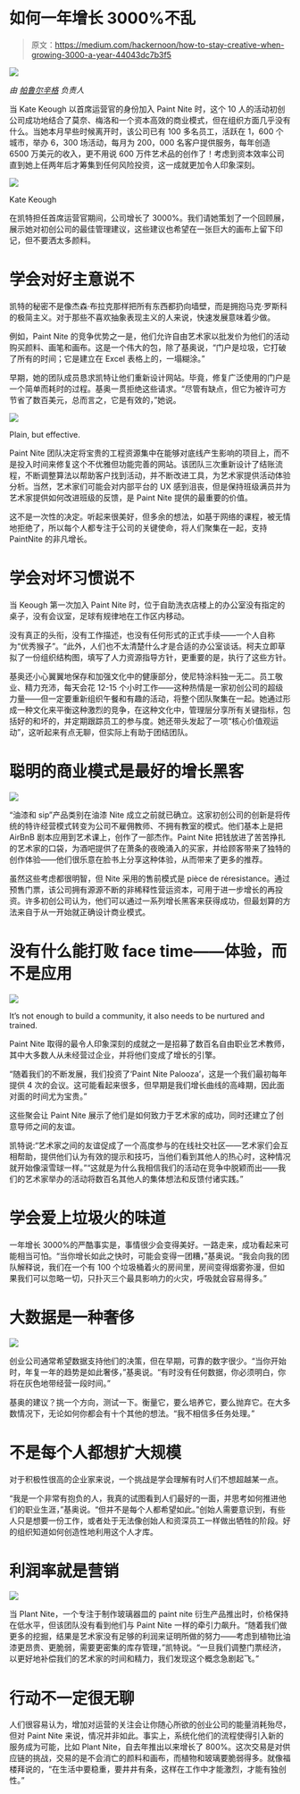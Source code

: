 # 如何一年增长 3000%不乱

> 原文：<https://medium.com/hackernoon/how-to-stay-creative-when-growing-3000-a-year-44043dc7b3f5>

![](img/269827753c3a2041aba66fa10ed7ead2.png)

*由* [*帕鲁尔辛格*](https://twitter.com/parulia) *负责人*

当 Kate Keough 以首席运营官的身份加入 Paint Nite 时，这个 10 人的活动初创公司成功地结合了莫奈、梅洛和一个资本高效的商业模式，但在组织方面几乎没有什么。当她本月早些时候离开时，该公司已有 100 多名员工，活跃在 1，600 个城市，举办 6，300 场活动，每月为 200，000 名客户提供服务，每年创造 6500 万美元的收入，更不用说 600 万件艺术品的创作了！考虑到资本效率公司直到她上任两年后才筹集到任何风险投资，这一成就更加令人印象深刻。

![](img/91df827d7e2782888b7d0e3592333d04.png)

Kate Keough

在凯特担任首席运营官期间，公司增长了 3000%。我们请她策划了一个回顾展，展示她对初创公司的最佳管理建议，这些建议也希望在一张巨大的画布上留下印记，但不要洒太多颜料。

# 学会对好主意说不

凯特的秘密不是像杰森·布拉克那样把所有东西都扔向墙壁，而是拥抱马克·罗斯科的极简主义。对于那些不喜欢抽象表现主义的人来说，快速发展意味着少做。

例如，Paint Nite 的竞争优势之一是，他们允许自由艺术家以批发价为他们的活动购买颜料、画笔和画布。这是一个伟大的包，除了基奥说，“门户是垃圾，它打破了所有的时间；它是建立在 Excel 表格上的，一塌糊涂。”

早期，她的团队成员恳求凯特让他们重新设计网站。毕竟，修复广泛使用的门户是一个简单而耗时的过程。基奥一贯拒绝这些请求。“尽管有缺点，但它为被许可方节省了数百美元，总而言之，它是有效的，”她说。

![](img/8623f7ba33efbd552241ec11e306441c.png)

Plain, but effective.

Paint Nite 团队决定将宝贵的工程资源集中在能够对底线产生影响的项目上，而不是投入时间来修复这个不优雅但功能完善的网站。该团队三次重新设计了结账流程，不断调整算法以帮助客户找到活动，并不断改进工具，为艺术家提供活动体验分析。当然，艺术家们可能会对内部平台的 UX 感到沮丧，但是保持班级满员并为艺术家提供如何改进班级的反馈，是 Paint Nite 提供的最重要的价值。

这不是一次性的决定。听起来很美好，但多余的想法，如基于网络的课程，被无情地拒绝了，所以每个人都专注于公司的关键使命，将人们聚集在一起，支持 PaintNite 的非凡增长。

# 学会对坏习惯说不

当 Keough 第一次加入 Paint Nite 时，位于自助洗衣店楼上的办公室没有指定的桌子，没有会议室，足球有规律地在工作区内移动。

没有真正的头衔，没有工作描述，也没有任何形式的正式手续——一个人自称为“优秀猴子”。“此外，人们也不太清楚什么才是合适的办公室谈话。柯夫立即草拟了一份组织结构图，填写了人力资源指导方针，更重要的是，执行了这些方针。

基奥还小心翼翼地保存和加强文化中的健康部分，使尼特涂料独一无二。员工敬业、精力充沛，每天会花 12-15 个小时工作——这种热情是一家初创公司的超级力量——但一定要重新组织午餐和有趣的活动，将整个团队聚集在一起。她通过形成一种文化来平衡这种激烈的竞争，在这种文化中，管理层分享所有关键指标，包括好的和坏的，并定期跟踪员工的参与度。她还带头发起了一项“核心价值观运动”，这听起来有点无聊，但实际上有助于团结团队。

# 聪明的商业模式是最好的增长黑客

![](img/6382f2676ad9882f660ecbe47e89533a.png)

“油漆和 sip”产品类别在油漆 Nite 成立之前就已确立。这家初创公司的创新是将传统的特许经营模式转变为公司不雇佣教师、不拥有教室的模式。他们基本上是把 AirBnB 剧本应用到艺术课上，创作了一部杰作。Paint Nite 把钱放进了苦苦挣扎的艺术家的口袋，为酒吧提供了在萧条的夜晚涌入的买家，并给顾客带来了独特的创作体验——他们很乐意在脸书上分享这种体验，从而带来了更多的推荐。

虽然这些考虑都很明智，但 Nite 采用的售前模式是 pièce de réresistance。通过预售门票，该公司拥有源源不断的非稀释性营运资本，可用于进一步增长的再投资。许多初创公司认为，他们可以通过一系列增长黑客来获得成功，但最划算的方法来自于从一开始就正确设计商业模式。

# 没有什么能打败 face time——体验，而不是应用

![](img/740fd701331195a07da15c55d1f888c5.png)

It’s not enough to build a community, it also needs to be nurtured and trained.

Paint Nite 取得的最令人印象深刻的成就之一是招募了数百名自由职业艺术教师，其中大多数人从未经营过企业，并将他们变成了增长的引擎。

“随着我们的不断发展，我们投资了‘Paint Nite Palooza’，这是一个我们最初每年提供 4 次的会议。这可能看起来很多，但早期是我们增长曲线的高峰期，因此面对面的时间尤为宝贵。”

这些聚会让 Paint Nite 展示了他们是如何致力于艺术家的成功，同时还建立了创意导师之间的友谊。

凯特说:“艺术家之间的友谊促成了一个高度参与的在线社交社区——艺术家们会互相帮助，提供他们认为有效的提示和技巧，当他们看到其他人的热心时，这种情况就开始像滚雪球一样。”“这就是为什么我相信我们的活动在竞争中脱颖而出——我们的艺术家举办的活动将数百名其他人的集体想法和反馈付诸实践。”

# 学会爱上垃圾火的味道

一年增长 3000%的严酷事实是，事情很少会变得美好。一路走来，成功看起来可能相当可怕。“当你增长如此之快时，可能会变得一团糟，”基奥说。“我会向我的团队解释说，我们在一个有 100 个垃圾桶着火的房间里，房间变得烟雾弥漫，但如果我们可以忽略一切，只扑灭三个最具影响力的火灾，呼吸就会容易得多。”

# 大数据是一种奢侈

![](img/399150a16b1e3b5f7e0756dc5d95d22c.png)

创业公司通常希望数据支持他们的决策，但在早期，可靠的数字很少。“当你开始时，年复一年的趋势是如此奢侈，”基奥说。“有时没有任何数据，你必须明白，你将在灰色地带经营一段时间。”

基奥的建议？挑一个方向，测试一下。衡量它，要么培养它，要么抛弃它。在大多数情况下，无论如何你都会有十个其他的想法。“我不相信多任务处理。”

# 不是每个人都想扩大规模

对于积极性很高的企业家来说，一个挑战是学会理解有时人们不想超越某一点。

“我是一个非常有抱负的人，我真的试图看到人们最好的一面，并思考如何推进他们的职业生涯，”基奥说。“但并不是每个人都希望如此。”创始人需要意识到，有些人只是想要一份工作，或者处于无法像创始人和资深员工一样做出牺牲的阶段。好的组织知道如何创造性地利用这个人才库。

# 利润率就是营销

![](img/7cd98f2b30f5a4b0d25873ee637082a3.png)

当 Plant Nite，一个专注于制作玻璃器皿的 paint nite 衍生产品推出时，价格保持在低水平，但该团队没有看到他们与 Paint Nite 一样的牵引力飙升。“随着我们做更多的挖掘，结果是艺术家没有足够的利润来证明所做的努力——考虑到植物比油漆更昂贵、更脆弱，需要更密集的库存管理，”凯特说。“一旦我们调整门票经济，以更好地补偿我们的艺术家的时间和精力，我们发现这个概念急剧起飞。”

# 行动不一定很无聊

人们很容易认为，增加对运营的关注会让你随心所欲的创业公司的能量消耗殆尽，但对 Paint Nite 来说，情况并非如此。事实上，系统化他们的流程使得引入新的服务成为可能，比如 Plant Nite，自去年推出以来增长了 800%。这次交易是对供应链的挑战，交易的是不会消亡的颜料和画布，而植物和玻璃要脆弱得多。就像福楼拜说的，“在生活中要稳重，要井井有条，这样在工作中才能激烈，才能有独创性。”